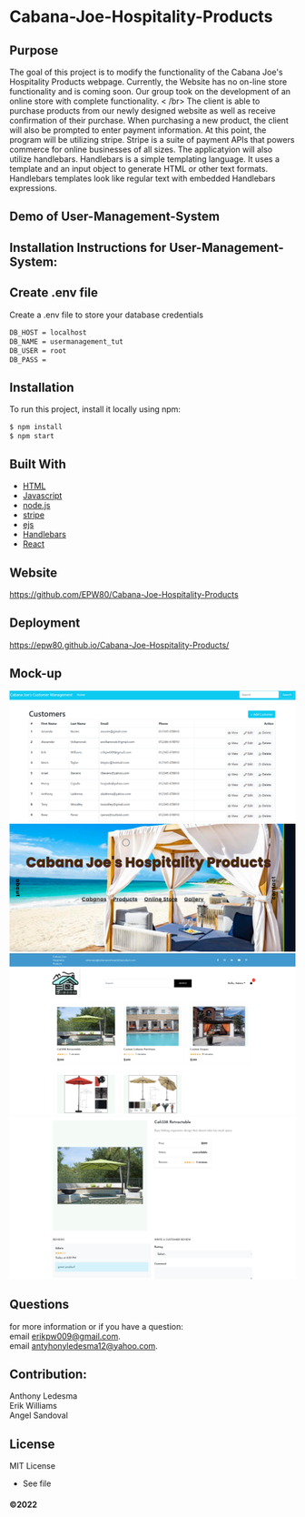 # Cabana-Joe-Hospitality-Products

## Purpose

The goal of this project is to modify the functionality of the Cabana Joe's Hospitality Products webpage. Currently, the Website has no on-line store functionality and is coming soon. Our group took on the development of an online store with complete functionality.
< /br>
The client is able to purchase products from our newly designed website as well as receive confirmation of their purchase. When purchasing a new product, the client will also be prompted to enter payment information. At this point, the program will be utilizing stripe. Stripe is a suite of payment APIs that powers commerce for online businesses of all sizes. The applicatyion will also utilize handlebars. Handlebars is a simple templating language. It uses a template and an input object to generate HTML or other text formats. Handlebars templates look like regular text with embedded Handlebars expressions.

## Demo of User-Management-System

## Installation Instructions for User-Management-System:

## Create .env file

Create a .env file to store your database credentials

```
DB_HOST = localhost
DB_NAME = usermanagement_tut
DB_USER = root
DB_PASS =
```

## Installation

To run this project, install it locally using npm:

```
$ npm install
$ npm start
```

## Built With

- [HTML](https://developer.mozilla.org/en-US/docs/Learn/Getting_started_with_the_web/HTML_basics)
- [Javascript](https://www.javascript.com/)
- [node.js](https://nodejs.org/en/)
- [stripe](https://stripe.com/docs/api?lang=node)
- [ejs](https://ejs.co/)
- [Handlebars](https://handlebarsjs.com/)
- [React](https://reactjs.org/)

## Website

https://github.com/EPW80/Cabana-Joe-Hospitality-Products

## Deployment

https://epw80.github.io/Cabana-Joe-Hospitality-Products/

## Mock-up

![CJHP: Erik Williams](./User-Management-System/images/cjhp.png)
![CJHP: Erik Williams](./User-Management-System/images/cjhp1.png)
![CJHP: Erik Williams](./User-Management-System/images/cjhp2.png)
![CJHP: Erik Williams](./User-Management-System/images/cjhp3.png)



## Questions

for more information or if you have a question:
<br>
email [erikpw009@gmail.com](erikpw009@gmail.com).
<br>
email [antyhonyledesma12@yahoo.com](antyhonyledesma12@yahoo.com).

## Contribution:

Anthony Ledesma
<br />
Erik Williams
<br />
Angel Sandoval

## License

MIT License

- See file

#### ©️2022
